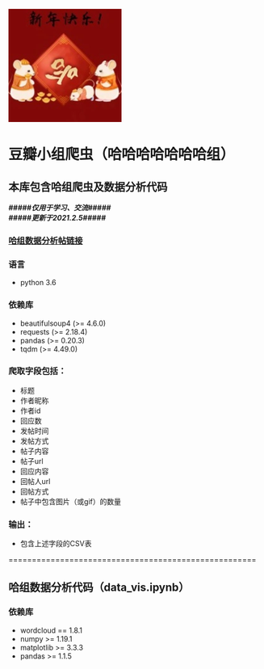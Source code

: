 ![](image.png)  
# 豆瓣小组爬虫（哈哈哈哈哈哈哈组）
## 本库包含哈组爬虫及数据分析代码
 ***#####仅用于学习、交流#####***  
 ***#####更新于2021.2.5#####***
### [哈组数据分析帖链接](https://www.douban.com/group/topic/164605652/#) 
### 语言
* python 3.6
### 依赖库
* beautifulsoup4 (>= 4.6.0) 
* requests (>= 2.18.4)
* pandas (>= 0.20.3)
* tqdm (>= 4.49.0)
### 爬取字段包括：
* 标题
* 作者昵称 
* 作者id 
* 回应数 
* 发帖时间
* 发帖方式
* 帖子内容 
* 帖子url 
* 回应内容
* 回帖人url
* 回帖方式
* 帖子中包含图片（或gif）的数量 
### 输出：
* 包含上述字段的CSV表 

=====================================================

## 哈组数据分析代码（data_vis.ipynb）
### 依赖库
* wordcloud == 1.8.1 
* numpy >= 1.19.1
* matplotlib >= 3.3.3 
* pandas >= 1.1.5
